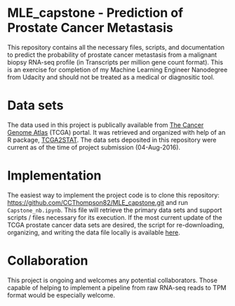 # MLE_capstone - Prediction of Prostate Cancer Metastasis

This repository contains all the necessary files, scripts, and documentation to predict the probability of prostate cancer metastasis from a malignant biopsy RNA-seq profile (in Transcripts per million gene count format).  This is an exercise for completion of my Machine Learning Engineer Nanodegree from Udacity and should not be treated as a medical or diagnositic tool.  

# Data sets
The data used in this project is publically available from [The Cancer Genome Atlas](www.http://cancergenome.nih.gov/) (TCGA) portal.  It was retrieved and organized with help of an R package, [TCGA2STAT](https://cran.r-project.org/web/packages/TCGA2STAT/index.html). The data sets deposited in this repository were current as of the time of project submission (04-Aug-2016).   

# Implementation
The easiest way to implement the project code is to clone this repository: https://github.com/CCThompson82/MLE_capstone.git
  and run `Capstone_nb.ipynb`.  This file will retrieve the primary data sets and support scripts / files necessary for its execution.
  If the most current update of the TCGA prostate cancer data sets are desired, the script for re-downloading, organizing, and writing the data file locally is available [here](https://github.com/CCThompson82/MLE_capstone/tree/master/Dataset_setup).

# Collaboration
This project is ongoing and welcomes any potential collaborators.  Those capable of helping to implement a pipeline from raw RNA-seq reads to TPM format would be especially welcome.  
